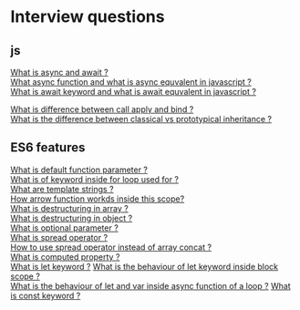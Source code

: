 # Interview questions

## js
[What is async and await ?](./async_await.md#async--await)  
[What async function and what is async equvalent in javascript ?](./async_await.md#async-function)  
[What is await keyword and what is await equvalent in javascript ?](./async_await.md#await-keyword)  

[What is difference between call apply and bind ?](./call_apply_bind.md#call-apply-bind)  
[What is the difference between classical vs prototypical inheritance ?](./classical_vs_prototypical_inheritance.md#classical-vs-prototypical-inheritance)  

## ES6 features 
[What is default function parameter ?]()  
[What is of keyword inside for loop used for ?]()  
[What are template strings ?]()  
[How arrow function workds inside this scope?]()  
[What is destructuring in array ?]()  
[What is destructuring in object ?]()  
[What is optional parameter ?]()  
[What is spread operator ?]()  
[How to use spread operator instead of array concat ?]()  
[What is computed property ?]()  
[What is let keyword ?]()
[What is the behaviour of let keyword inside block scope ?]()  
[What is the behaviour of let and var inside async function of a loop ?]()
[What is const keyword ?]()  